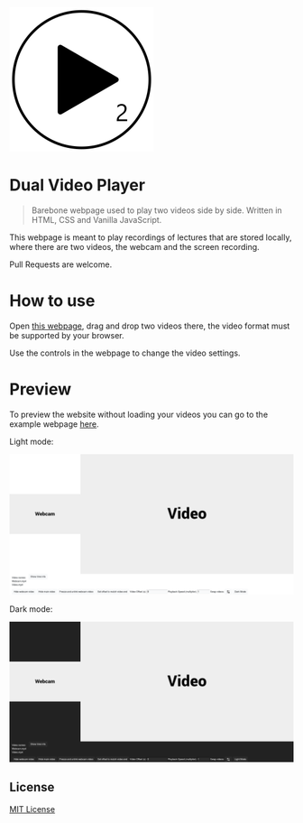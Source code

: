 <img src="img/icon.png" alt="icon" width="256">

# Dual Video Player

> Barebone webpage used to play two videos side by side. Written in HTML, CSS and Vanilla JavaScript.

This webpage is meant to play recordings of lectures that are stored locally, where there are two videos, the webcam and the screen recording.

Pull Requests are welcome.

# How to use

Open [this webpage](https://NeverMendel.github.io/DualVideoPlayer/), drag and drop two videos there, the video format must be supported by your browser.

Use the controls in the webpage to change the video settings.

# Preview

To preview the website without loading your videos you can go to the example webpage [here](https://nevermendel.github.io/DualVideoPlayer/example.html).

Light mode:

<img src="img/light%20mode.png" alt="Light mode preview image" width="960">

Dark mode:

<img src="img/dark%20mode.png" alt="Dark mode preview image" width="960">

## License

[MIT License](LICENSE)
